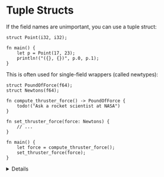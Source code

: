 # Tuple Structs

If the field names are unimportant, you can use a tuple struct:

```rust,editable
struct Point(i32, i32);

fn main() {
    let p = Point(17, 23);
    println!("({}, {})", p.0, p.1);
}
```

This is often used for single-field wrappers (called newtypes):

```rust,editable,compile_fail
struct PoundOfForce(f64);
struct Newtons(f64);

fn compute_thruster_force() -> PoundOfForce {
    todo!("Ask a rocket scientist at NASA")
}

fn set_thruster_force(force: Newtons) {
    // ...
}

fn main() {
    let force = compute_thruster_force();
    set_thruster_force(force);
}

```

<details>

* This tuple struct is called a Point, which contains a pair of integers. 
    * We then have a shorthand for creating it. Note, no curly braces. 
    * The two fields are called with a dot then 0 and 1.
* Use case: Create a new type, by wrapping around a single field. 
    * Here is an example of new type PoundsOfForce and Newtons, which are now different from the f64s type or eachother. 
    * We can talk about things in terms of these new types. For instance, in what functions should return/accept.
* Inspired example 
    * Say you’re a space agency and you want to send a probe up to Mars. As you have your rocket you might want to have a function to compute/set thruster force and you are using f64s but want to consider them different.
    * [Run example gets an error. Add x= Newtons(2.0); set..(x);]
    * Inspired example is from a crash that was caused because of a rounding error that accumulated between Pound of Force and Newtons. 
* Rust doesn’t do inexplicit things, for instance no using booleans used as integers
    * Similarly, using the data in a struct requires accessing field appropriately 
    * [Add float to force force.0+10  in the set function.] 
    * In some cases, like with the + operation, we can overload the operator, we could also use de-refef. We’ll talk about it later

</details>